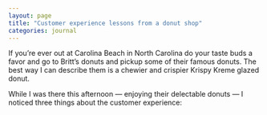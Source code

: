 ```yaml
---
layout: page
title: "Customer experience lessons from a donut shop"
categories: journal
---
```


If you’re ever out at Carolina Beach in North Carolina do your taste buds a favor and go to Britt’s donuts and pickup some of their famous donuts. The best way I can describe them is a chewier and crispier Krispy Kreme glazed donut.

While I was there this afternoon — enjoying their delectable donuts — I noticed three things about the customer experience:
